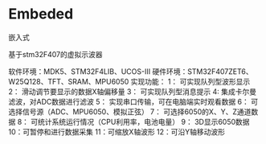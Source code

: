 # Embeded
嵌入式


基于stm32F407的虚拟示波器


软件环境：MDK5、STM32F4LIB、UCOS-III
硬件环境：STM32F407ZET6、W25Q128、TFT、SRAM、MPU6050
实现功能：
		1： 可实现队列型波形显示
		2： 滑动调节要显示的数据X轴偏移量
		3： 可实现队列型消息提示
		4:  集成卡尔曼滤波，对ADC数据进行滤波
		5： 实现串口传输，可在电脑端实时观看数据
		6： 可选择信号源（ADC、MPU6050、模拟正弦）
		7： 可选择6050的X、Y、Z通道数据
		8： 可统计系统运行情况（CPU利用率，电池电量）
		9： 3D显示6050数据
		10：可暂停和进行数据采集
		11：可缩放X轴波形
		12：可沿Y轴移动波形
